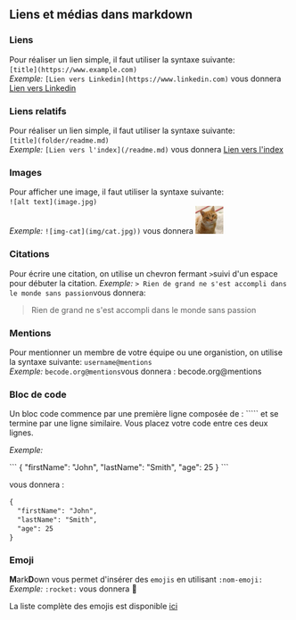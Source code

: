 ## Liens et médias dans markdown

### Liens
Pour réaliser un lien simple, il faut utiliser la syntaxe suivante:   
`[title](https://www.example.com)`  
*Exemple:* `[Lien vers Linkedin](https://www.linkedin.com)` vous donnera [Lien vers Linkedin](https://www.linkedin.com)  

### Liens relatifs
Pour réaliser un lien simple, il faut utiliser la syntaxe suivante:   
`[title](folder/readme.md)`  
*Exemple:* `[Lien vers l'index](/readme.md)` vous donnera [Lien vers l'index](/readme.md) 

### Images 
Pour afficher une image, il faut utiliser la syntaxe suivante:  
`![alt text](image.jpg)`  
*Exemple:* `![img-cat](img/cat.jpg))` vous donnera <img src=img/cat.jpg width=50px height=50px>  

### Citations
Pour écrire une citation, on utilise un chevron fermant `>`suivi d'un espace pour débuter la citation.
*Exemple:* `> Rien de grand ne s'est accompli dans le monde sans passion`vous donnera: 
> Rien de grand ne s'est accompli dans le monde sans passion

### Mentions
Pour mentionner un membre de votre équipe ou une organistion, on utilise la syntaxe suivante:
`username@mentions`  
*Exemple:* `becode.org@mentions`vous donnera : becode.org@mentions

### Bloc de code  
Un bloc code commence par une première ligne composée de : ````` et se termine par une ligne similaire.
Vous placez votre code entre ces deux lignes.

*Exemple:* 
<p>```
{
  "firstName": "John",
  "lastName": "Smith",
  "age": 25
}
```
</p>

vous donnera :

```
{
  "firstName": "John",
  "lastName": "Smith",
  "age": 25
}
```


### Emoji
**M**ark**D**own vous permet d'insérer des `emojis` en utilisant `:nom-emoji:`  
*Exemple:* `:rocket:` vous donnera :rocket:  

La liste complète des emojis est disponible [ici](https://gist.github.com/rxaviers/7360908)  

